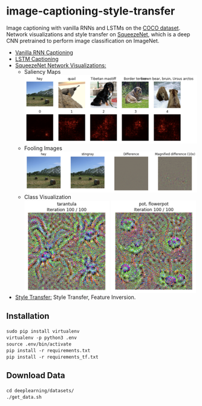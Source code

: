 # image-captioning-style-transfer
Image captioning with vanilla RNNs and LSTMs on the [COCO dataset](http://cocodataset.org/#home). Network visualizations and style transfer on [SqueezeNet](https://github.com/DeepScale/SqueezeNet), which is a deep CNN pretrained to perform image classification on ImageNet.

* [Vanilla RNN Captioning](https://github.com/alexvlis/image-captioning-style-transfer/blob/master/RNN_Captioning.ipynb)
* [LSTM Captioning](https://github.com/alexvlis/image-captioning-style-transfer/blob/master/LSTM_Captioning.ipynb)
* [SqueezeNet Network Visualizations:](https://github.com/alexvlis/image-captioning-style-transfer/blob/master/NetworkVisualization-TensorFlow.ipynb) 
  * Saliency Maps
  ![Screenshot](images/saliency-maps.png) <br />
  * Fooling Images
  ![Screenshot](images/fooling.png) <br />
  * Class Visualization <br />
  <img src="images/tarantula.png" width="225"/> <img src="images/flower-pot.png" width="225"/>
* [Style Transfer:](https://github.com/alexvlis/image-captioning-style-transfer/blob/master/StyleTransfer-TensorFlow.ipynb) Style Transfer, Feature Inversion.

## Installation ##
`sudo pip install virtualenv`<br />
`virtualenv -p python3 .env`<br />
`source .env/bin/activate`<br />
`pip install -r requirements.txt`<br />
`pip install -r requirements_tf.txt`<br />

## Download Data ##
`cd deeplearning/datasets/`<br />
`./get_data.sh`<br />
